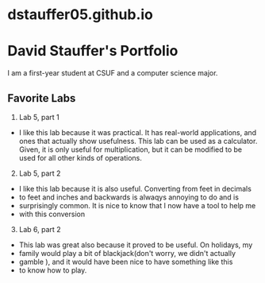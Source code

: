 dstauffer05.github.io
======================
David Stauffer's Portfolio
==========================
I am a first-year student at CSUF and a computer science major. 

Favorite Labs
-------------

1. Lab 5, part 1
 * I like this lab because it was practical. It has real-world applications, and ones that actually show usefulness. This lab can be used as a calculator. Given, it is only useful for multiplication, but it can be modified to be used for all other kinds of operations.

2. Lab 5, part 2
 * I like this lab because it is also useful. Converting from feet in decimals
 * to feet and inches and backwards is alwaqys annoying to do and is
 * surprisingly common. It is nice to know that I now have a tool to help me
 * with this conversion

3. Lab 6, part 2
 * This lab was great also because it proved to be useful. On holidays, my
 * family would play a bit of blackjack(don't worry, we didn't actually
 * gamble ), and it would have been nice to have something like this
 * to know how to play.